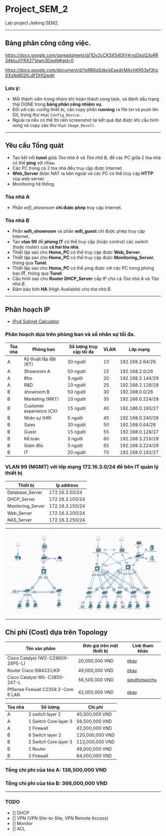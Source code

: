 # Project_SEM_2
Lab project Jetking SEM2.

--------------------------------------------------------------------------------------------------------------------------
## Bảng phân công công việc.

https://docs.google.com/spreadsheets/d/1Qv2cCKSXS4DtV4rxd2ezQ3oRR3AkluJIYRX271ewn3E/edit#gid=0

https://docs.google.com/document/d/1oRB9gSdkckEasdirMAchKR53ef3hzXXzNd6QXLdFDHQ/edit

### Lưu ý:
- Mỗi thành viên trong nhóm khi hoàn thành xong task, và đánh dấu trạng thái DONE trong **bảng phân công nhiệm vụ**.
- Đối với các config thiết bị, cần copy phần **running** ra file *txt* và push lên Git, trong thư mục `Config_Device`.
- Ngoài ra nếu có thể thì nên screenshot lại kết quả đạt được khi cấu hình xong và copy vào thư mục `Image_Result`.

--------------------------------------------------------------------------------------------------------------------------
## Yêu cầu Tổng quát
- Tạo kết nối **tunel** giữa *Tòa nhà A* và *Tòa nhà B*, để các PC giữa 2 tòa nhà có thể **ping** với nhau.
- Các PC trong cả 2 tòa nhà đều truy cập được Internet.
- **Web_Server** được NAT ra bên ngoài và các PC có thể truy cập **HTTP** của web server.
- Monitoring hệ thống.

### Tòa nhà A
- Phần *wifi_showroom* **chỉ được phép** truy cập Internet.

### Tòa nhà B
- Phần **wifi_showroom** và phần **wifi_guest** chỉ được phép truy cập Internet.
- Tạo **vlan 99** để **phòng IT** có thể truy cập (hoặc control) các switch (hoặc router) của **cả hai tòa nhà**.
- Thiết lập sao cho **Home_PC** có thể truy cập được **Web_Server**.
- Thiết lập sao cho **Home_PC** có thể truy cập được **Monitoring_Server**, thông qua **Tunel**.
- Thiết lập sao cho **Home_PC** có thể ping được với các PC trong phòng ban **IT**, thông qua **Tunel**.
- Cấu hình sao cho **Router DHCP_Server** cấp IP cho cả *Tòa nhà A* và *Tòa nhà B*.
- Đảm bảo tính **HA** (High Available) cho *tòa nhà B*.

---------------------------------------------------------------------------------------------------------------------------
## Phân hoạch IP
- [IPv4 Subnet Calculator](http://www.exampointers.com/ipv4/)
### Phân hoạch dựa trên phòng ban và số nhân sự tối đa.
|Tòa nhà| Phòng ban		| Số lượng truy cập tối đa	| VLAN	| Lớp mạng		|
|-------|----------------------|--------------------------------|-------|----------------------|
| A	| Kỹ thuật lắp đặt (KT)|	30 người		| 10	|192.168.2.64/26|
| A	| Showroom A		|	50 người		| 15	|192.168.2.0/26	|
| A	| Kho			|	3 người		| 20	|192.168.2.144/29|	
| A	| R&D			|	10 người		| 25	|192.168.2.128/28|
| B	| showroom B		|	50 người		| 30	|192.168.0.0/26	|
| B	| Marketing (MKT)	|	10 người		| 35	|192.168.0.224/28 |
| B	|Customer experience (CX)|	15 người		| 40	|192.186.0.160/27 |
| B	| Nhân sự (HR)		|	5 người		| 45	|192.168.0.240/28 |
| B	| Sales			|	30 người		| 50	|192.168.0.64/26 |
| B	| Guest			|	15 người		| 55	|192.168.0.128/27 |
| B	| Kế toán		|	3 người		| 60	|192.168.3.216/29 |
| B	| Giám đốc		|	3 người		| 65	|192.168.3.224/29 |
| B	| IT			|	20 người		| 70	|192.168.0.192/27 |

### VLAN 99 (MGMT) với lớp mạng 172.16.3.0/24 để bên IT quản lý thiết bị
|	Thiết bị		|  Ip address	|
|-------------------------------|---------------|
| Database_Server		| 172.16.3.50/24 |
| DHCP_Server			| 172.16.3.100/24 |
| Monitoring_Server		| 172.16.3.150/24 |
| Web_Server			| 172.16.3.200/24 |
| NAS_Server			| 172.16.3.250/24 |

----------------------------------------------------------------------------------------------------------------------------
![Topology](https://github.com/VinhLin/Project_SEM_2/blob/main/1_Topology/Topology_Image.png)

-----------------------------------------------------------------------------------------------------------------------------
## Chi phí (Cost) dựa trên Topology

| Tên sản phẩm				| Đơn giá trên một thiết bị	|	Link tham khảo	|
|---------------------------------------|-------------------------------|-----------------------|
|Cisco Catalyst (WS-C2960X-24PS-L) 	| 20,000,000 VND 		|[ebay](https://www.ebay.com/p/219656613)|
|Router Cisco ISR4331/K9		| 49,000,000 VND		|[ebay](https://www.ebay.com/p/19034357944?iid=195214416396)|
|Cisco Catalyst WS-C3850-24T-L 		| 56,500,000 VND		|[sieuthimaychu](https://www.sieuthimaychu.vn/index.php/Thong_Tin_San_Pham/7193/Cisco-Catalyst-WS-C3850-24T-L-)|
|PfSense Firewall C2358 2-Core 6 LAN	| 42,000,000 VND		|[ebay](https://www.ebay.com/itm/115462068500?hash=item1ae2135914:g:nHEAAOSw6aJizPRQ)|


|Tòa nhà | Số lượng		| Chi phí	|
|--------|----------------------|---------------|
|A	| 2 switch layer 2 	|  40,000,000 VND |
|A	| 1 Switch Core	layer 3	|  56,500,000 VND |
|A	| 1 Firewall		|  42,000,000 VND |
|B	| 6 Switch layer 2	|  120,000,000 VND |
|B	| 2 Switch Core	layer 3	|  113,000,000 VND |
|B	| 1 Router		|  49,000,000 VND |
|B	| 2 Firewall		|  84,000,000 VND |

### Tổng chi phí của tòa A: 138,500,000 VND
### Tổng chi phí của tòa B: 366,000,000 VND	

-----------------------------------------------------------------------------------------------
### TODO
- [] DHCP
- [] VPN (VPN Site-to-Site, VPN Remote Access)
- [] Monitor
- [] ACL





